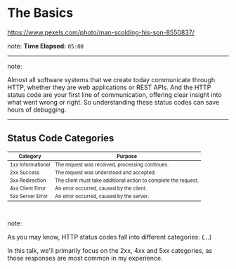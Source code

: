 <!-- .slide: data-background="img/background/teen-not-listening.jpg" data-background-color="black" data-background-opacity="0.4" -->

# The Basics <!-- .element class="stroke" -->

<https://www.pexels.com/photo/man-scolding-his-son-8550837/> <!-- .element: class="attribution" -->

note:
**Time Elapsed:** `05:00`

---

<!-- .slide: class="basic-http-flow" data-background-size="contain" -->

note:

Almost all software systems that we create today communicate through HTTP, whether they are web applications or REST APIs.
And the HTTP status code are your first line of communication, offering clear insight into what went wrong or right.
So understanding these status codes can save hours of debugging.

---

## Status Code Categories


<table style="font-size: 80%">
    <thead>
        <tr>
            <th>Category</th>
            <th>Purpose</th>
        </tr>
    </thead>
    <tbody>
        <tr class="fragment">
            <td><span class="badge informational">1xx Informational</span></td>
            <td>The request was received, processing continues.</td>
        </tr>
        <tr class="fragment">
            <td><span class="badge success">2xx Success</span></td>
            <td>The request was understood and accepted.</td>
        </tr>
        <tr class="fragment">
            <td><span class="badge redirection">3xx Redirection</span></td>
            <td>The client must take additional action to complete the request.</td>
        </tr>
        <tr class="fragment">
            <td><span class="badge client-error">4xx Client Error</span></td>
            <td>An error occurred, caused by the client.</td>
        </tr>
        <tr class="fragment">
            <td><span class="badge server-error">5xx Server Error</span></td>
            <td>An error occurred, caused by the server.</td>
        </tr>
    </tbody>
</table>

<br/>

note:

As you may know, HTTP status codes fall into different categories: 
(...)

In this talk, we'll primarily focus on the 2xx, 4xx and 5xx categories, as those responses are most common in my experience.
